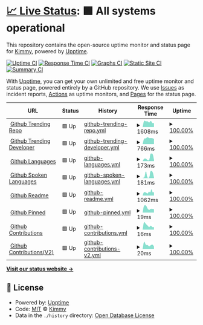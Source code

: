 # [📈 Live Status](https://uptime.kimmy.me): <!--live status--> **🟩 All systems operational**

This repository contains the open-source uptime monitor and status page for [Kimmy](https://uptime.kimmy.me), powered by [Upptime](https://github.com/upptime/upptime).

[![Uptime CI](https://github.com/see/uptime/workflows/Uptime%20CI/badge.svg)](https://github.com/see/uptime/actions?query=workflow%3A%22Uptime+CI%22)
[![Response Time CI](https://github.com/see/uptime/workflows/Response%20Time%20CI/badge.svg)](https://github.com/see/uptime/actions?query=workflow%3A%22Response+Time+CI%22)
[![Graphs CI](https://github.com/see/uptime/workflows/Graphs%20CI/badge.svg)](https://github.com/see/uptime/actions?query=workflow%3A%22Graphs+CI%22)
[![Static Site CI](https://github.com/see/uptime/workflows/Static%20Site%20CI/badge.svg)](https://github.com/see/uptime/actions?query=workflow%3A%22Static+Site+CI%22)
[![Summary CI](https://github.com/see/uptime/workflows/Summary%20CI/badge.svg)](https://github.com/see/uptime/actions?query=workflow%3A%22Summary+CI%22)

With [Upptime](https://upptime.js.org), you can get your own unlimited and free uptime monitor and status page, powered entirely by a GitHub repository. We use [Issues](https://github.com/see/uptime/issues) as incident reports, [Actions](https://github.com/see/uptime/actions) as uptime monitors, and [Pages](https://uptime.kimmy.me) for the status page.

<!--start: status pages-->
<!-- This summary is generated by Upptime (https://github.com/upptime/upptime) -->
<!-- Do not edit this manually, your changes will be overwritten -->
<!-- prettier-ignore -->
| URL | Status | History | Response Time | Uptime |
| --- | ------ | ------- | ------------- | ------ |
| <img alt="" src="https://icons.duckduckgo.com/ip3/api.gitterapp.com.ico" height="13"> [Github Trending Repo](https://api.gitterapp.com/repositories) | 🟩 Up | [github-trending-repo.yml](https://github.com/kimmy-wang/uptime/commits/HEAD/history/github-trending-repo.yml) | <details><summary><img alt="Response time graph" src="./graphs/github-trending-repo/response-time-week.png" height="20"> 1608ms</summary><br><a href="https://uptime.kimmy.me/history/github-trending-repo"><img alt="Response time 1640" src="https://img.shields.io/endpoint?url=https%3A%2F%2Fraw.githubusercontent.com%2Fkimmy-wang%2Fuptime%2FHEAD%2Fapi%2Fgithub-trending-repo%2Fresponse-time.json"></a><br><a href="https://uptime.kimmy.me/history/github-trending-repo"><img alt="24-hour response time 1383" src="https://img.shields.io/endpoint?url=https%3A%2F%2Fraw.githubusercontent.com%2Fkimmy-wang%2Fuptime%2FHEAD%2Fapi%2Fgithub-trending-repo%2Fresponse-time-day.json"></a><br><a href="https://uptime.kimmy.me/history/github-trending-repo"><img alt="7-day response time 1608" src="https://img.shields.io/endpoint?url=https%3A%2F%2Fraw.githubusercontent.com%2Fkimmy-wang%2Fuptime%2FHEAD%2Fapi%2Fgithub-trending-repo%2Fresponse-time-week.json"></a><br><a href="https://uptime.kimmy.me/history/github-trending-repo"><img alt="30-day response time 1575" src="https://img.shields.io/endpoint?url=https%3A%2F%2Fraw.githubusercontent.com%2Fkimmy-wang%2Fuptime%2FHEAD%2Fapi%2Fgithub-trending-repo%2Fresponse-time-month.json"></a><br><a href="https://uptime.kimmy.me/history/github-trending-repo"><img alt="1-year response time 1617" src="https://img.shields.io/endpoint?url=https%3A%2F%2Fraw.githubusercontent.com%2Fkimmy-wang%2Fuptime%2FHEAD%2Fapi%2Fgithub-trending-repo%2Fresponse-time-year.json"></a></details> | <details><summary><a href="https://uptime.kimmy.me/history/github-trending-repo">100.00%</a></summary><a href="https://uptime.kimmy.me/history/github-trending-repo"><img alt="All-time uptime 99.99%" src="https://img.shields.io/endpoint?url=https%3A%2F%2Fraw.githubusercontent.com%2Fkimmy-wang%2Fuptime%2FHEAD%2Fapi%2Fgithub-trending-repo%2Fuptime.json"></a><br><a href="https://uptime.kimmy.me/history/github-trending-repo"><img alt="24-hour uptime 100.00%" src="https://img.shields.io/endpoint?url=https%3A%2F%2Fraw.githubusercontent.com%2Fkimmy-wang%2Fuptime%2FHEAD%2Fapi%2Fgithub-trending-repo%2Fuptime-day.json"></a><br><a href="https://uptime.kimmy.me/history/github-trending-repo"><img alt="7-day uptime 100.00%" src="https://img.shields.io/endpoint?url=https%3A%2F%2Fraw.githubusercontent.com%2Fkimmy-wang%2Fuptime%2FHEAD%2Fapi%2Fgithub-trending-repo%2Fuptime-week.json"></a><br><a href="https://uptime.kimmy.me/history/github-trending-repo"><img alt="30-day uptime 100.00%" src="https://img.shields.io/endpoint?url=https%3A%2F%2Fraw.githubusercontent.com%2Fkimmy-wang%2Fuptime%2FHEAD%2Fapi%2Fgithub-trending-repo%2Fuptime-month.json"></a><br><a href="https://uptime.kimmy.me/history/github-trending-repo"><img alt="1-year uptime 100.00%" src="https://img.shields.io/endpoint?url=https%3A%2F%2Fraw.githubusercontent.com%2Fkimmy-wang%2Fuptime%2FHEAD%2Fapi%2Fgithub-trending-repo%2Fuptime-year.json"></a></details>
| <img alt="" src="https://icons.duckduckgo.com/ip3/api.gitterapp.com.ico" height="13"> [Github Trending Developer](https://api.gitterapp.com/developers) | 🟩 Up | [github-trending-developer.yml](https://github.com/kimmy-wang/uptime/commits/HEAD/history/github-trending-developer.yml) | <details><summary><img alt="Response time graph" src="./graphs/github-trending-developer/response-time-week.png" height="20"> 766ms</summary><br><a href="https://uptime.kimmy.me/history/github-trending-developer"><img alt="Response time 836" src="https://img.shields.io/endpoint?url=https%3A%2F%2Fraw.githubusercontent.com%2Fkimmy-wang%2Fuptime%2FHEAD%2Fapi%2Fgithub-trending-developer%2Fresponse-time.json"></a><br><a href="https://uptime.kimmy.me/history/github-trending-developer"><img alt="24-hour response time 702" src="https://img.shields.io/endpoint?url=https%3A%2F%2Fraw.githubusercontent.com%2Fkimmy-wang%2Fuptime%2FHEAD%2Fapi%2Fgithub-trending-developer%2Fresponse-time-day.json"></a><br><a href="https://uptime.kimmy.me/history/github-trending-developer"><img alt="7-day response time 766" src="https://img.shields.io/endpoint?url=https%3A%2F%2Fraw.githubusercontent.com%2Fkimmy-wang%2Fuptime%2FHEAD%2Fapi%2Fgithub-trending-developer%2Fresponse-time-week.json"></a><br><a href="https://uptime.kimmy.me/history/github-trending-developer"><img alt="30-day response time 705" src="https://img.shields.io/endpoint?url=https%3A%2F%2Fraw.githubusercontent.com%2Fkimmy-wang%2Fuptime%2FHEAD%2Fapi%2Fgithub-trending-developer%2Fresponse-time-month.json"></a><br><a href="https://uptime.kimmy.me/history/github-trending-developer"><img alt="1-year response time 854" src="https://img.shields.io/endpoint?url=https%3A%2F%2Fraw.githubusercontent.com%2Fkimmy-wang%2Fuptime%2FHEAD%2Fapi%2Fgithub-trending-developer%2Fresponse-time-year.json"></a></details> | <details><summary><a href="https://uptime.kimmy.me/history/github-trending-developer">100.00%</a></summary><a href="https://uptime.kimmy.me/history/github-trending-developer"><img alt="All-time uptime 99.99%" src="https://img.shields.io/endpoint?url=https%3A%2F%2Fraw.githubusercontent.com%2Fkimmy-wang%2Fuptime%2FHEAD%2Fapi%2Fgithub-trending-developer%2Fuptime.json"></a><br><a href="https://uptime.kimmy.me/history/github-trending-developer"><img alt="24-hour uptime 100.00%" src="https://img.shields.io/endpoint?url=https%3A%2F%2Fraw.githubusercontent.com%2Fkimmy-wang%2Fuptime%2FHEAD%2Fapi%2Fgithub-trending-developer%2Fuptime-day.json"></a><br><a href="https://uptime.kimmy.me/history/github-trending-developer"><img alt="7-day uptime 100.00%" src="https://img.shields.io/endpoint?url=https%3A%2F%2Fraw.githubusercontent.com%2Fkimmy-wang%2Fuptime%2FHEAD%2Fapi%2Fgithub-trending-developer%2Fuptime-week.json"></a><br><a href="https://uptime.kimmy.me/history/github-trending-developer"><img alt="30-day uptime 100.00%" src="https://img.shields.io/endpoint?url=https%3A%2F%2Fraw.githubusercontent.com%2Fkimmy-wang%2Fuptime%2FHEAD%2Fapi%2Fgithub-trending-developer%2Fuptime-month.json"></a><br><a href="https://uptime.kimmy.me/history/github-trending-developer"><img alt="1-year uptime 100.00%" src="https://img.shields.io/endpoint?url=https%3A%2F%2Fraw.githubusercontent.com%2Fkimmy-wang%2Fuptime%2FHEAD%2Fapi%2Fgithub-trending-developer%2Fuptime-year.json"></a></details>
| <img alt="" src="https://icons.duckduckgo.com/ip3/api.gitterapp.com.ico" height="13"> [Github Languages](https://api.gitterapp.com/languages) | 🟩 Up | [github-languages.yml](https://github.com/kimmy-wang/uptime/commits/HEAD/history/github-languages.yml) | <details><summary><img alt="Response time graph" src="./graphs/github-languages/response-time-week.png" height="20"> 173ms</summary><br><a href="https://uptime.kimmy.me/history/github-languages"><img alt="Response time 157" src="https://img.shields.io/endpoint?url=https%3A%2F%2Fraw.githubusercontent.com%2Fkimmy-wang%2Fuptime%2FHEAD%2Fapi%2Fgithub-languages%2Fresponse-time.json"></a><br><a href="https://uptime.kimmy.me/history/github-languages"><img alt="24-hour response time 9" src="https://img.shields.io/endpoint?url=https%3A%2F%2Fraw.githubusercontent.com%2Fkimmy-wang%2Fuptime%2FHEAD%2Fapi%2Fgithub-languages%2Fresponse-time-day.json"></a><br><a href="https://uptime.kimmy.me/history/github-languages"><img alt="7-day response time 173" src="https://img.shields.io/endpoint?url=https%3A%2F%2Fraw.githubusercontent.com%2Fkimmy-wang%2Fuptime%2FHEAD%2Fapi%2Fgithub-languages%2Fresponse-time-week.json"></a><br><a href="https://uptime.kimmy.me/history/github-languages"><img alt="30-day response time 129" src="https://img.shields.io/endpoint?url=https%3A%2F%2Fraw.githubusercontent.com%2Fkimmy-wang%2Fuptime%2FHEAD%2Fapi%2Fgithub-languages%2Fresponse-time-month.json"></a><br><a href="https://uptime.kimmy.me/history/github-languages"><img alt="1-year response time 158" src="https://img.shields.io/endpoint?url=https%3A%2F%2Fraw.githubusercontent.com%2Fkimmy-wang%2Fuptime%2FHEAD%2Fapi%2Fgithub-languages%2Fresponse-time-year.json"></a></details> | <details><summary><a href="https://uptime.kimmy.me/history/github-languages">100.00%</a></summary><a href="https://uptime.kimmy.me/history/github-languages"><img alt="All-time uptime 99.99%" src="https://img.shields.io/endpoint?url=https%3A%2F%2Fraw.githubusercontent.com%2Fkimmy-wang%2Fuptime%2FHEAD%2Fapi%2Fgithub-languages%2Fuptime.json"></a><br><a href="https://uptime.kimmy.me/history/github-languages"><img alt="24-hour uptime 100.00%" src="https://img.shields.io/endpoint?url=https%3A%2F%2Fraw.githubusercontent.com%2Fkimmy-wang%2Fuptime%2FHEAD%2Fapi%2Fgithub-languages%2Fuptime-day.json"></a><br><a href="https://uptime.kimmy.me/history/github-languages"><img alt="7-day uptime 100.00%" src="https://img.shields.io/endpoint?url=https%3A%2F%2Fraw.githubusercontent.com%2Fkimmy-wang%2Fuptime%2FHEAD%2Fapi%2Fgithub-languages%2Fuptime-week.json"></a><br><a href="https://uptime.kimmy.me/history/github-languages"><img alt="30-day uptime 100.00%" src="https://img.shields.io/endpoint?url=https%3A%2F%2Fraw.githubusercontent.com%2Fkimmy-wang%2Fuptime%2FHEAD%2Fapi%2Fgithub-languages%2Fuptime-month.json"></a><br><a href="https://uptime.kimmy.me/history/github-languages"><img alt="1-year uptime 100.00%" src="https://img.shields.io/endpoint?url=https%3A%2F%2Fraw.githubusercontent.com%2Fkimmy-wang%2Fuptime%2FHEAD%2Fapi%2Fgithub-languages%2Fuptime-year.json"></a></details>
| <img alt="" src="https://icons.duckduckgo.com/ip3/api.gitterapp.com.ico" height="13"> [Github Spoken Languages](https://api.gitterapp.com/spoken_languages) | 🟩 Up | [github-spoken-languages.yml](https://github.com/kimmy-wang/uptime/commits/HEAD/history/github-spoken-languages.yml) | <details><summary><img alt="Response time graph" src="./graphs/github-spoken-languages/response-time-week.png" height="20"> 181ms</summary><br><a href="https://uptime.kimmy.me/history/github-spoken-languages"><img alt="Response time 115" src="https://img.shields.io/endpoint?url=https%3A%2F%2Fraw.githubusercontent.com%2Fkimmy-wang%2Fuptime%2FHEAD%2Fapi%2Fgithub-spoken-languages%2Fresponse-time.json"></a><br><a href="https://uptime.kimmy.me/history/github-spoken-languages"><img alt="24-hour response time 5" src="https://img.shields.io/endpoint?url=https%3A%2F%2Fraw.githubusercontent.com%2Fkimmy-wang%2Fuptime%2FHEAD%2Fapi%2Fgithub-spoken-languages%2Fresponse-time-day.json"></a><br><a href="https://uptime.kimmy.me/history/github-spoken-languages"><img alt="7-day response time 181" src="https://img.shields.io/endpoint?url=https%3A%2F%2Fraw.githubusercontent.com%2Fkimmy-wang%2Fuptime%2FHEAD%2Fapi%2Fgithub-spoken-languages%2Fresponse-time-week.json"></a><br><a href="https://uptime.kimmy.me/history/github-spoken-languages"><img alt="30-day response time 110" src="https://img.shields.io/endpoint?url=https%3A%2F%2Fraw.githubusercontent.com%2Fkimmy-wang%2Fuptime%2FHEAD%2Fapi%2Fgithub-spoken-languages%2Fresponse-time-month.json"></a><br><a href="https://uptime.kimmy.me/history/github-spoken-languages"><img alt="1-year response time 111" src="https://img.shields.io/endpoint?url=https%3A%2F%2Fraw.githubusercontent.com%2Fkimmy-wang%2Fuptime%2FHEAD%2Fapi%2Fgithub-spoken-languages%2Fresponse-time-year.json"></a></details> | <details><summary><a href="https://uptime.kimmy.me/history/github-spoken-languages">100.00%</a></summary><a href="https://uptime.kimmy.me/history/github-spoken-languages"><img alt="All-time uptime 100.00%" src="https://img.shields.io/endpoint?url=https%3A%2F%2Fraw.githubusercontent.com%2Fkimmy-wang%2Fuptime%2FHEAD%2Fapi%2Fgithub-spoken-languages%2Fuptime.json"></a><br><a href="https://uptime.kimmy.me/history/github-spoken-languages"><img alt="24-hour uptime 100.00%" src="https://img.shields.io/endpoint?url=https%3A%2F%2Fraw.githubusercontent.com%2Fkimmy-wang%2Fuptime%2FHEAD%2Fapi%2Fgithub-spoken-languages%2Fuptime-day.json"></a><br><a href="https://uptime.kimmy.me/history/github-spoken-languages"><img alt="7-day uptime 100.00%" src="https://img.shields.io/endpoint?url=https%3A%2F%2Fraw.githubusercontent.com%2Fkimmy-wang%2Fuptime%2FHEAD%2Fapi%2Fgithub-spoken-languages%2Fuptime-week.json"></a><br><a href="https://uptime.kimmy.me/history/github-spoken-languages"><img alt="30-day uptime 100.00%" src="https://img.shields.io/endpoint?url=https%3A%2F%2Fraw.githubusercontent.com%2Fkimmy-wang%2Fuptime%2FHEAD%2Fapi%2Fgithub-spoken-languages%2Fuptime-month.json"></a><br><a href="https://uptime.kimmy.me/history/github-spoken-languages"><img alt="1-year uptime 100.00%" src="https://img.shields.io/endpoint?url=https%3A%2F%2Fraw.githubusercontent.com%2Fkimmy-wang%2Fuptime%2FHEAD%2Fapi%2Fgithub-spoken-languages%2Fuptime-year.json"></a></details>
| <img alt="" src="https://icons.duckduckgo.com/ip3/github.gitterapp.com.ico" height="13"> [Github Readme](https://github.gitterapp.com/api/readme?owner=kw214&repo=kw214) | 🟩 Up | [github-readme.yml](https://github.com/kimmy-wang/uptime/commits/HEAD/history/github-readme.yml) | <details><summary><img alt="Response time graph" src="./graphs/github-readme/response-time-week.png" height="20"> 1062ms</summary><br><a href="https://uptime.kimmy.me/history/github-readme"><img alt="Response time 1021" src="https://img.shields.io/endpoint?url=https%3A%2F%2Fraw.githubusercontent.com%2Fkimmy-wang%2Fuptime%2FHEAD%2Fapi%2Fgithub-readme%2Fresponse-time.json"></a><br><a href="https://uptime.kimmy.me/history/github-readme"><img alt="24-hour response time 545" src="https://img.shields.io/endpoint?url=https%3A%2F%2Fraw.githubusercontent.com%2Fkimmy-wang%2Fuptime%2FHEAD%2Fapi%2Fgithub-readme%2Fresponse-time-day.json"></a><br><a href="https://uptime.kimmy.me/history/github-readme"><img alt="7-day response time 1062" src="https://img.shields.io/endpoint?url=https%3A%2F%2Fraw.githubusercontent.com%2Fkimmy-wang%2Fuptime%2FHEAD%2Fapi%2Fgithub-readme%2Fresponse-time-week.json"></a><br><a href="https://uptime.kimmy.me/history/github-readme"><img alt="30-day response time 923" src="https://img.shields.io/endpoint?url=https%3A%2F%2Fraw.githubusercontent.com%2Fkimmy-wang%2Fuptime%2FHEAD%2Fapi%2Fgithub-readme%2Fresponse-time-month.json"></a><br><a href="https://uptime.kimmy.me/history/github-readme"><img alt="1-year response time 962" src="https://img.shields.io/endpoint?url=https%3A%2F%2Fraw.githubusercontent.com%2Fkimmy-wang%2Fuptime%2FHEAD%2Fapi%2Fgithub-readme%2Fresponse-time-year.json"></a></details> | <details><summary><a href="https://uptime.kimmy.me/history/github-readme">100.00%</a></summary><a href="https://uptime.kimmy.me/history/github-readme"><img alt="All-time uptime 99.94%" src="https://img.shields.io/endpoint?url=https%3A%2F%2Fraw.githubusercontent.com%2Fkimmy-wang%2Fuptime%2FHEAD%2Fapi%2Fgithub-readme%2Fuptime.json"></a><br><a href="https://uptime.kimmy.me/history/github-readme"><img alt="24-hour uptime 100.00%" src="https://img.shields.io/endpoint?url=https%3A%2F%2Fraw.githubusercontent.com%2Fkimmy-wang%2Fuptime%2FHEAD%2Fapi%2Fgithub-readme%2Fuptime-day.json"></a><br><a href="https://uptime.kimmy.me/history/github-readme"><img alt="7-day uptime 100.00%" src="https://img.shields.io/endpoint?url=https%3A%2F%2Fraw.githubusercontent.com%2Fkimmy-wang%2Fuptime%2FHEAD%2Fapi%2Fgithub-readme%2Fuptime-week.json"></a><br><a href="https://uptime.kimmy.me/history/github-readme"><img alt="30-day uptime 100.00%" src="https://img.shields.io/endpoint?url=https%3A%2F%2Fraw.githubusercontent.com%2Fkimmy-wang%2Fuptime%2FHEAD%2Fapi%2Fgithub-readme%2Fuptime-month.json"></a><br><a href="https://uptime.kimmy.me/history/github-readme"><img alt="1-year uptime 99.97%" src="https://img.shields.io/endpoint?url=https%3A%2F%2Fraw.githubusercontent.com%2Fkimmy-wang%2Fuptime%2FHEAD%2Fapi%2Fgithub-readme%2Fuptime-year.json"></a></details>
| <img alt="" src="https://icons.duckduckgo.com/ip3/github.gitterapp.com.ico" height="13"> [Github Pinned](https://github.gitterapp.com/api/pinned?username=kw214) | 🟩 Up | [github-pinned.yml](https://github.com/kimmy-wang/uptime/commits/HEAD/history/github-pinned.yml) | <details><summary><img alt="Response time graph" src="./graphs/github-pinned/response-time-week.png" height="20"> 19ms</summary><br><a href="https://uptime.kimmy.me/history/github-pinned"><img alt="Response time 315" src="https://img.shields.io/endpoint?url=https%3A%2F%2Fraw.githubusercontent.com%2Fkimmy-wang%2Fuptime%2FHEAD%2Fapi%2Fgithub-pinned%2Fresponse-time.json"></a><br><a href="https://uptime.kimmy.me/history/github-pinned"><img alt="24-hour response time 5" src="https://img.shields.io/endpoint?url=https%3A%2F%2Fraw.githubusercontent.com%2Fkimmy-wang%2Fuptime%2FHEAD%2Fapi%2Fgithub-pinned%2Fresponse-time-day.json"></a><br><a href="https://uptime.kimmy.me/history/github-pinned"><img alt="7-day response time 19" src="https://img.shields.io/endpoint?url=https%3A%2F%2Fraw.githubusercontent.com%2Fkimmy-wang%2Fuptime%2FHEAD%2Fapi%2Fgithub-pinned%2Fresponse-time-week.json"></a><br><a href="https://uptime.kimmy.me/history/github-pinned"><img alt="30-day response time 233" src="https://img.shields.io/endpoint?url=https%3A%2F%2Fraw.githubusercontent.com%2Fkimmy-wang%2Fuptime%2FHEAD%2Fapi%2Fgithub-pinned%2Fresponse-time-month.json"></a><br><a href="https://uptime.kimmy.me/history/github-pinned"><img alt="1-year response time 372" src="https://img.shields.io/endpoint?url=https%3A%2F%2Fraw.githubusercontent.com%2Fkimmy-wang%2Fuptime%2FHEAD%2Fapi%2Fgithub-pinned%2Fresponse-time-year.json"></a></details> | <details><summary><a href="https://uptime.kimmy.me/history/github-pinned">100.00%</a></summary><a href="https://uptime.kimmy.me/history/github-pinned"><img alt="All-time uptime 93.22%" src="https://img.shields.io/endpoint?url=https%3A%2F%2Fraw.githubusercontent.com%2Fkimmy-wang%2Fuptime%2FHEAD%2Fapi%2Fgithub-pinned%2Fuptime.json"></a><br><a href="https://uptime.kimmy.me/history/github-pinned"><img alt="24-hour uptime 100.00%" src="https://img.shields.io/endpoint?url=https%3A%2F%2Fraw.githubusercontent.com%2Fkimmy-wang%2Fuptime%2FHEAD%2Fapi%2Fgithub-pinned%2Fuptime-day.json"></a><br><a href="https://uptime.kimmy.me/history/github-pinned"><img alt="7-day uptime 100.00%" src="https://img.shields.io/endpoint?url=https%3A%2F%2Fraw.githubusercontent.com%2Fkimmy-wang%2Fuptime%2FHEAD%2Fapi%2Fgithub-pinned%2Fuptime-week.json"></a><br><a href="https://uptime.kimmy.me/history/github-pinned"><img alt="30-day uptime 100.00%" src="https://img.shields.io/endpoint?url=https%3A%2F%2Fraw.githubusercontent.com%2Fkimmy-wang%2Fuptime%2FHEAD%2Fapi%2Fgithub-pinned%2Fuptime-month.json"></a><br><a href="https://uptime.kimmy.me/history/github-pinned"><img alt="1-year uptime 99.98%" src="https://img.shields.io/endpoint?url=https%3A%2F%2Fraw.githubusercontent.com%2Fkimmy-wang%2Fuptime%2FHEAD%2Fapi%2Fgithub-pinned%2Fuptime-year.json"></a></details>
| <img alt="" src="https://icons.duckduckgo.com/ip3/github.gitterapp.com.ico" height="13"> [Github Contributions](https://github.gitterapp.com/api/contributions?username=kw214&from=2021-01-01&to=2021-12-31) | 🟩 Up | [github-contributions.yml](https://github.com/kimmy-wang/uptime/commits/HEAD/history/github-contributions.yml) | <details><summary><img alt="Response time graph" src="./graphs/github-contributions/response-time-week.png" height="20"> 16ms</summary><br><a href="https://uptime.kimmy.me/history/github-contributions"><img alt="Response time 347" src="https://img.shields.io/endpoint?url=https%3A%2F%2Fraw.githubusercontent.com%2Fkimmy-wang%2Fuptime%2FHEAD%2Fapi%2Fgithub-contributions%2Fresponse-time.json"></a><br><a href="https://uptime.kimmy.me/history/github-contributions"><img alt="24-hour response time 6" src="https://img.shields.io/endpoint?url=https%3A%2F%2Fraw.githubusercontent.com%2Fkimmy-wang%2Fuptime%2FHEAD%2Fapi%2Fgithub-contributions%2Fresponse-time-day.json"></a><br><a href="https://uptime.kimmy.me/history/github-contributions"><img alt="7-day response time 16" src="https://img.shields.io/endpoint?url=https%3A%2F%2Fraw.githubusercontent.com%2Fkimmy-wang%2Fuptime%2FHEAD%2Fapi%2Fgithub-contributions%2Fresponse-time-week.json"></a><br><a href="https://uptime.kimmy.me/history/github-contributions"><img alt="30-day response time 208" src="https://img.shields.io/endpoint?url=https%3A%2F%2Fraw.githubusercontent.com%2Fkimmy-wang%2Fuptime%2FHEAD%2Fapi%2Fgithub-contributions%2Fresponse-time-month.json"></a><br><a href="https://uptime.kimmy.me/history/github-contributions"><img alt="1-year response time 418" src="https://img.shields.io/endpoint?url=https%3A%2F%2Fraw.githubusercontent.com%2Fkimmy-wang%2Fuptime%2FHEAD%2Fapi%2Fgithub-contributions%2Fresponse-time-year.json"></a></details> | <details><summary><a href="https://uptime.kimmy.me/history/github-contributions">100.00%</a></summary><a href="https://uptime.kimmy.me/history/github-contributions"><img alt="All-time uptime 99.99%" src="https://img.shields.io/endpoint?url=https%3A%2F%2Fraw.githubusercontent.com%2Fkimmy-wang%2Fuptime%2FHEAD%2Fapi%2Fgithub-contributions%2Fuptime.json"></a><br><a href="https://uptime.kimmy.me/history/github-contributions"><img alt="24-hour uptime 100.00%" src="https://img.shields.io/endpoint?url=https%3A%2F%2Fraw.githubusercontent.com%2Fkimmy-wang%2Fuptime%2FHEAD%2Fapi%2Fgithub-contributions%2Fuptime-day.json"></a><br><a href="https://uptime.kimmy.me/history/github-contributions"><img alt="7-day uptime 100.00%" src="https://img.shields.io/endpoint?url=https%3A%2F%2Fraw.githubusercontent.com%2Fkimmy-wang%2Fuptime%2FHEAD%2Fapi%2Fgithub-contributions%2Fuptime-week.json"></a><br><a href="https://uptime.kimmy.me/history/github-contributions"><img alt="30-day uptime 100.00%" src="https://img.shields.io/endpoint?url=https%3A%2F%2Fraw.githubusercontent.com%2Fkimmy-wang%2Fuptime%2FHEAD%2Fapi%2Fgithub-contributions%2Fuptime-month.json"></a><br><a href="https://uptime.kimmy.me/history/github-contributions"><img alt="1-year uptime 99.99%" src="https://img.shields.io/endpoint?url=https%3A%2F%2Fraw.githubusercontent.com%2Fkimmy-wang%2Fuptime%2FHEAD%2Fapi%2Fgithub-contributions%2Fuptime-year.json"></a></details>
| <img alt="" src="https://icons.duckduckgo.com/ip3/github.gitterapp.com.ico" height="13"> [Github Contributions(V2)](https://github.gitterapp.com/api/v2/contributions?username=kw214&from=2021-01-01&to=2021-12-31) | 🟩 Up | [github-contributions-v2.yml](https://github.com/kimmy-wang/uptime/commits/HEAD/history/github-contributions-v2.yml) | <details><summary><img alt="Response time graph" src="./graphs/github-contributions-v2/response-time-week.png" height="20"> 20ms</summary><br><a href="https://uptime.kimmy.me/history/github-contributions-v2"><img alt="Response time 309" src="https://img.shields.io/endpoint?url=https%3A%2F%2Fraw.githubusercontent.com%2Fkimmy-wang%2Fuptime%2FHEAD%2Fapi%2Fgithub-contributions-v2%2Fresponse-time.json"></a><br><a href="https://uptime.kimmy.me/history/github-contributions-v2"><img alt="24-hour response time 35" src="https://img.shields.io/endpoint?url=https%3A%2F%2Fraw.githubusercontent.com%2Fkimmy-wang%2Fuptime%2FHEAD%2Fapi%2Fgithub-contributions-v2%2Fresponse-time-day.json"></a><br><a href="https://uptime.kimmy.me/history/github-contributions-v2"><img alt="7-day response time 20" src="https://img.shields.io/endpoint?url=https%3A%2F%2Fraw.githubusercontent.com%2Fkimmy-wang%2Fuptime%2FHEAD%2Fapi%2Fgithub-contributions-v2%2Fresponse-time-week.json"></a><br><a href="https://uptime.kimmy.me/history/github-contributions-v2"><img alt="30-day response time 245" src="https://img.shields.io/endpoint?url=https%3A%2F%2Fraw.githubusercontent.com%2Fkimmy-wang%2Fuptime%2FHEAD%2Fapi%2Fgithub-contributions-v2%2Fresponse-time-month.json"></a><br><a href="https://uptime.kimmy.me/history/github-contributions-v2"><img alt="1-year response time 370" src="https://img.shields.io/endpoint?url=https%3A%2F%2Fraw.githubusercontent.com%2Fkimmy-wang%2Fuptime%2FHEAD%2Fapi%2Fgithub-contributions-v2%2Fresponse-time-year.json"></a></details> | <details><summary><a href="https://uptime.kimmy.me/history/github-contributions-v2">100.00%</a></summary><a href="https://uptime.kimmy.me/history/github-contributions-v2"><img alt="All-time uptime 99.99%" src="https://img.shields.io/endpoint?url=https%3A%2F%2Fraw.githubusercontent.com%2Fkimmy-wang%2Fuptime%2FHEAD%2Fapi%2Fgithub-contributions-v2%2Fuptime.json"></a><br><a href="https://uptime.kimmy.me/history/github-contributions-v2"><img alt="24-hour uptime 100.00%" src="https://img.shields.io/endpoint?url=https%3A%2F%2Fraw.githubusercontent.com%2Fkimmy-wang%2Fuptime%2FHEAD%2Fapi%2Fgithub-contributions-v2%2Fuptime-day.json"></a><br><a href="https://uptime.kimmy.me/history/github-contributions-v2"><img alt="7-day uptime 100.00%" src="https://img.shields.io/endpoint?url=https%3A%2F%2Fraw.githubusercontent.com%2Fkimmy-wang%2Fuptime%2FHEAD%2Fapi%2Fgithub-contributions-v2%2Fuptime-week.json"></a><br><a href="https://uptime.kimmy.me/history/github-contributions-v2"><img alt="30-day uptime 100.00%" src="https://img.shields.io/endpoint?url=https%3A%2F%2Fraw.githubusercontent.com%2Fkimmy-wang%2Fuptime%2FHEAD%2Fapi%2Fgithub-contributions-v2%2Fuptime-month.json"></a><br><a href="https://uptime.kimmy.me/history/github-contributions-v2"><img alt="1-year uptime 99.99%" src="https://img.shields.io/endpoint?url=https%3A%2F%2Fraw.githubusercontent.com%2Fkimmy-wang%2Fuptime%2FHEAD%2Fapi%2Fgithub-contributions-v2%2Fuptime-year.json"></a></details>

<!--end: status pages-->

[**Visit our status website →**](https://uptime.kimmy.me)

## 📄 License

- Powered by: [Upptime](https://github.com/upptime/upptime)
- Code: [MIT](./LICENSE) © [Kimmy](https://uptime.kimmy.me)
- Data in the `./history` directory: [Open Database License](https://opendatacommons.org/licenses/odbl/1-0/)
